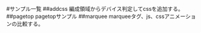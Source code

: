 #サンプル一覧
##addcss
編成領域からデバイス判定してcssを追加する。
##pagetop
pagetopサンプル
##marquee
marqueeタグ、js、cssアニメーションの比較する。